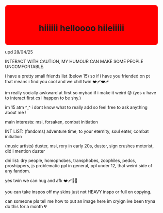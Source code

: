 <div style="background-color: red; padding: 20px; border-radius: 10px;">
  <h1 align="center">hiiiiii helloooo hiieiiiii</h1>
</div>

upd 28/04/25

INTERACT WITH CAUTION, MY HUMOUR CAN MAKE SOME PEOPLE UNCOMFORTABLE.

i have a pretty small friends list (below 15) so if i have you friended on pt that means i find you cool and we chill twin ❤️‍🩹❤️‍🩹

im really socially awkward at first so mybad if i make it weird 😓 (yes u have to interact first cs i happen to be shy.)

im 15 atm ^_^ i dont know what to really add so feel free to ask anything about me !

main interests: msi, forsaken, combat initiation

INT LIST: (fandoms) adventure time, to your eternity, soul eater, combat initiation

(music artists) duster, msi, rory in early 20s, duster, sign crushes motorist, did i mention duster

dni list: dry people, homophobes, transphobes, zoophiles, pedos, proshippers, js problematic ppl in general, ppl under 12, that weird side of any fandom.

yes twin we can hug and afk ❤️‍🩹🙏🌹

you can take inspos off my skins just not HEAVY inspo or full on copying.

can someone pls tell me how to put an image here im cryign ive been tryna do this for a month 💔

